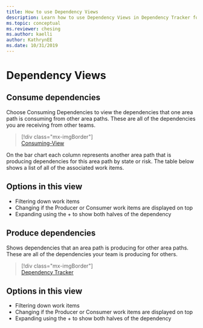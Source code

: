 ```yaml
---
title: How to use Dependency Views
description: Learn how to use Dependency Views in Dependency Tracker for Azure DevOps
ms.topic: conceptual
ms.reviewer: chesing
ms.author: kaelli
author: KathrynEE
ms.date: 10/31/2019
---
```



# Dependency Views

## Consume dependencies

Choose Consuming Dependencies to view the dependencies that one area path is consuming from other area paths. These are all of the dependencies you are receiving from other teams.

> [!div class="mx-imgBorder"]  
> [Consuming-View](_img/consuming-dependencies-view.png)

On the bar chart each column represents another area path that is producing dependencies for this area path by state or risk.  The table below shows a list of all of the associated work items.

## Options in this view

- Filtering down work items
- Changing if the Producer or Consumer work items are displayed on top
- Expanding using the + to show both halves of the dependency

## Produce dependencies

Shows dependencies that an area path is producing for other area paths. These are all of the dependencies your team is producing for others.

> [!div class="mx-imgBorder"]  
> [Dependency Tracker](_img/producing-dependencies-view.png)

## Options in this view

- Filtering down work items
- Changing if the Producer or Consumer work items are displayed on top
- Expanding using the + to show both halves of the dependency
